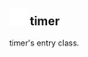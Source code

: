 ## <img src="../../.gitbook/assets/base.png" width="32" height="32" /> timer
timer's entry class.<br>

